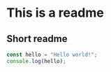 # This is a readme

## Short readme

```javascript
const hello = "Hello world!";
console.log(hello);
```